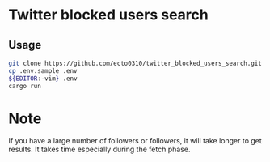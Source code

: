 # Twitter blocked users search

## Usage
```bash
git clone https://github.com/ecto0310/twitter_blocked_users_search.git
cp .env.sample .env
${EDITOR:-vim} .env
cargo run
```

# Note

If you have a large number of followers or followers, it will take longer to get results. It takes time especially during the fetch phase.
